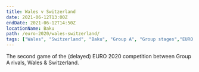 ```yaml
---
title: Wales v Switzerland
date: 2021-06-12T13:00Z
endDate: 2021-06-12T14:50Z
locationName: Baku
path: /euro-2020/wales-switzerland/
tags: ["Wales", "Switzerland", "Baku", "Group A", "Group stages","EURO 2020"]
---
```


The second game of the (delayed) EURO 2020 competition between Group A rivals, Wales & Switzerland.